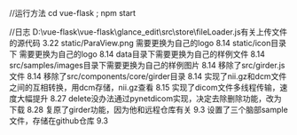 //运行方法
cd vue-flask ; npm start

//日志
D:\vue-flask\vue-flask\glance_edit\src\store\fileLoader.js有关上传文件的源代码    3.22 
static/ParaView.png  需要更换为自己的logo                                         8.14
static/icon目录下  需要更换为自己的logo                                           8.14
data目录下需要更换为自己的样例文件                                                 8.14
src/samples/images目录下需要更换为自己的样例图片                                   8.14
移除了src/girder.js文件                                                          8.14 
移除了src/components/core/girder目录                                             8.14
实现了nii.gz和dcm文件之间的互相转换，用dcm存储，nii.gz查看                          8.15
实现了dicom文件多线程传输，速度大幅提升                                            8.27
delete没办法通过pynetdicom实现，决定去除删除功能，改为下载                          8.28
复原了girder功能，因为他和远程仓库有关                                             9.3
设置了三个脑部sample文件，存储在github仓库                                         9.3